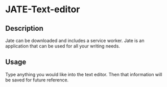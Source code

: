 # JATE-Text-editor

## Description
 Jate can be downloaded and includes a service worker. Jate is an application that can be used for all your writing needs.
 
 ## Usage
 Type anything you would like into the text editor. Then that information will be saved for future reference.
 
